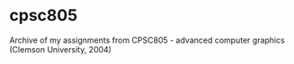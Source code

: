 # cpsc805
Archive of my assignments from CPSC805 - advanced computer graphics (Clemson University, 2004)

